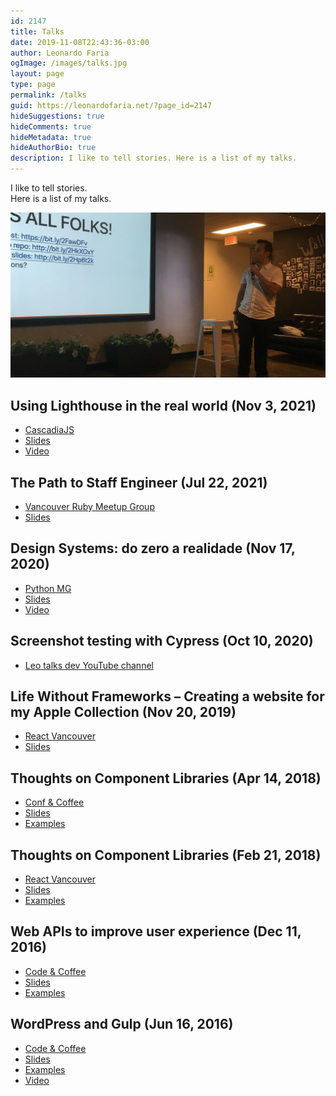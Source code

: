 ```yaml
---
id: 2147
title: Talks
date: 2019-11-08T22:43:36-03:00
author: Leonardo Faria
ogImage: /images/talks.jpg
layout: page
type: page
permalink: /talks
guid: https://leonardofaria.net/?page_id=2147
hideSuggestions: true
hideComments: true
hideMetadata: true
hideAuthorBio: true
description: I like to tell stories. Here is a list of my talks.
---
```


<div class="intro mb-16">
<p>
I like to tell stories.<br/>
Here is a list of my talks.
</p>
</div>

<div class="full-width"><img alt="Talks" src="/images/talks.jpg" /></div>

## Using Lighthouse in the real world (Nov 3, 2021)

* [CascadiaJS](https://2021.cascadiajs.com/)
* [Slides](https://bit.ly/lighthouse-real-world)
* [Video](https://bit.ly/3c3OmzL)

## The Path to Staff Engineer (Jul 22, 2021)

* [Vancouver Ruby Meetup Group](https://www.meetup.com/vancouver-ruby/events/279344837/)
* [Slides](https://www.icloud.com/keynote/0QMt12KcWdyuYRlJGBANWQe9g#staff-engineer)
## Design Systems: do zero a realidade (Nov 17, 2020)

* [Python MG](https://www.meetup.com/pt-BR/PythonMG/events/274489421/)
* [Slides](https://www.icloud.com/keynote/0A1VJ6XTaJ6Nsk1CX9HAKImpg#design-systems)
* [Video](https://youtu.be/BvuG6DeFN3w?t=2258)

## Screenshot testing with Cypress (Oct 10, 2020)

* [Leo talks dev YouTube channel](https://youtu.be/URQjP1olVtM)
## Life Without Frameworks – Creating a website for my Apple Collection (Nov 20, 2019)

* [React Vancouver](https://reactvancouver.com/event/november-2019-meetup)
* [Slides](http://bit.ly/collection-talk)

## Thoughts on Component Libraries (Apr 14, 2018)

* [Conf & Coffee](https://www.meetup.com/codecoffeeyvr/events/249207842/)
* [Slides](https://leonardofaria.github.io/building-a-react-component-library/)
* [Examples](https://github.com/leonardofaria/leozera-ui)

## Thoughts on Component Libraries (Feb 21, 2018)

* [React Vancouver](https://reactvancouver.com/event/february-2018-meetup)
* [Slides](https://leonardofaria.github.io/thoughts-on-component-libraries-react-vancouver/)
* [Examples](https://github.com/leonardofaria/leozera-ui)

## Web APIs to improve user experience (Dec 11, 2016)

* [Code & Coffee](https://www.meetup.com/codecoffeeyvr/events/235583183/)
* [Slides](https://leonardofaria.github.io/web-apis-to-improve-ux-slides/)
* [Examples](https://github.com/leonardofaria/web-apis-to-improve-ux)

## WordPress and Gulp (Jun 16, 2016)

* [Code & Coffee](https://www.meetup.com/codecoffeeyvr/events/231709823/)
* [Slides](https://leonardofaria.github.io/wordpress-gulp-meetup/)
* [Examples](https://github.com/leonardofaria/meetup-gulp)
* [Video](https://youtu.be/5bg9gBWwInQ?t=227)
